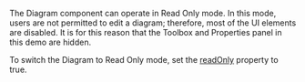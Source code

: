 The Diagram component can operate in Read Only mode. In this mode, users are not permitted to edit a diagram; therefore, most of the UI elements are disabled. It is for this reason that the Toolbox and Properties panel in this demo are hidden.
<!--split-->

To switch the Diagram to Read Only mode, set the [readOnly](/Documentation/ApiReference/UI_Components/dxDiagram/Configuration/#readOnly) property to true.